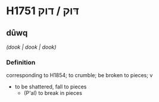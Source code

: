 # H1751 דּוּק / דוק

## dûwq

_(dook | dook | dook)_

### Definition

corresponding to H1854; to crumble; be broken to pieces; v

- to be shattered, fall to pieces
  - (P'al) to break in pieces
